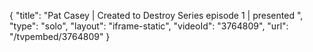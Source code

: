 {
    "title": "Pat Casey | Created to Destroy Series episode 1 | presented ",
    "type": "solo",
    "layout": "iframe-static",
    "videoId": "3764809",
    "url": "\/tvpembed\/3764809"
}